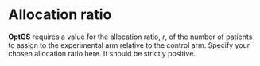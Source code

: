 Allocation ratio
================

**OptGS** requires a value for the allocation ratio, *r*, of the number
of patients to assign to the experimental arm relative to the control
arm. Specify your chosen allocation ratio here. It should be strictly
positive.
